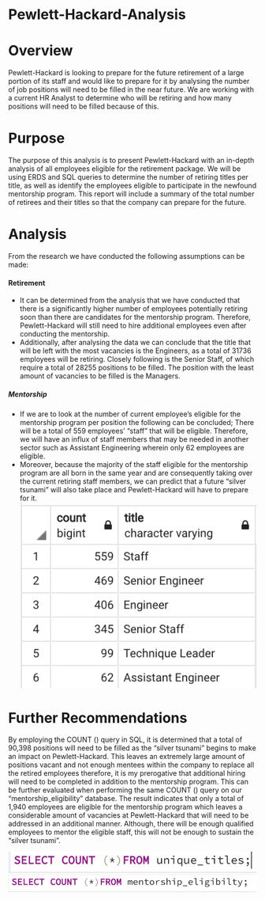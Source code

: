 # Pewlett-Hackard-Analysis

# Overview 
Pewlett-Hackard is looking to prepare for the future retirement of a large portion of its staff and would like to prepare for it by analysing the number of job positions will need to be filled in the near future. We are working with a current HR Analyst to determine who will be retiring and how many positions will need to be filled because of this. 

# Purpose 
The purpose of this analysis is to present Pewlett-Hackard with an in-depth analysis of all employees eligible for the retirement package. We will be using ERDS and SQL queries to determine the number of retiring titles per title, as well as identify the employees eligible to participate in the newfound mentorship program. This report will include a summary of the total number of retirees and their titles so that the company can prepare for the future. 

# Analysis 
From the research we have conducted the following assumptions can be made: 
#### Retirement
- It can be determined from the analysis that we have conducted that there is a significantly higher number of employees potentially retiring soon than there are candidates for the mentorship program. Therefore, Pewlett-Hackard will still need to hire additional employees even after conducting the mentorship. 
- Additionally, after analysing the data we can conclude that the title that will be left with the most vacancies is the Engineers, as a total of 31736 employees will be retiring. Closely following is the Senior Staff, of which require a total of 28255 positions to be filled. The position with the least amount of vacancies to be filled is the Managers. 
#####	Mentorship 
- If we are to look at the number of current employee’s eligible for the mentorship program per position the following can be concluded; There will be a total of 559 employees’ “staff” that will be eligible.  Therefore, we will have an influx of staff members that may be needed in another sector such as Assistant Engineering wherein only 62 employees are eligible. 
- Moreover, because the majority of the staff eligible for the mentorship program are all born in the same year and are consequently taking over the current retiring staff members, we can predict that a future “silver tsunami” will also take place and Pewlett-Hackard will have to prepare for it.  
![mentorship_numbers:](./mentorship_numbers.png)

# Further Recommendations 
By employing the COUNT () query in SQL, it is determined that a total of 90,398 positions will need to be filled as the “silver tsunami” begins to make an impact on Pewlett-Hackard. This leaves an extremely large amount of positions vacant and not enough mentees within the company to replace all the retired employees therefore, it is my prerogative that additional hiring will need to be completed in addition to the mentorship program. This can be further evaluated when performing the same COUNT () query on our “mentorship_eligibility” database. The result indicates that only a total of 1,940 employees are eligible for the mentorship program which leaves a considerable amount of vacancies at Pewlett-Hackard that will need to be addressed in an additional manner. Although, there will be enough qualified employees to mentor the eligible staff, this will not be enough to sustain the “silver tsunami”. 


![unique_count:](./unique_count.png)
![mentorship_count:](./mentorship_count.png)
